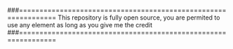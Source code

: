###===============================================================
This repository is fully open source, you are permited to use any element as long as you give me the credit 
###===============================================================


